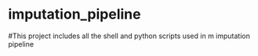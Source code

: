 # imputation_pipeline

#This project includes all the shell and python scripts used in m imputation pipeline
